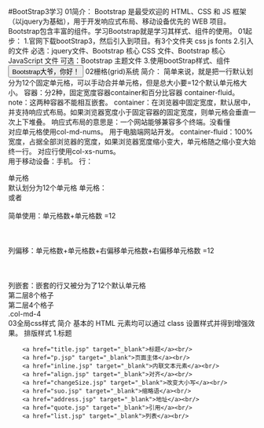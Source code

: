 #BootStrap3学习
01简介：
    Bootstrap 是最受欢迎的 HTML、CSS 和 JS 框架（以jquery为基础），用于开发响应式布局、移动设备优先的 WEB 项目。
    Bootstrap包含丰富的组件。学习Bootstrap就是学习其样式、组件的使用。
01起步：
    1.官网下载bootStrap3，然后引入到项目。有3个文件夹 css js fonts
    2.引入的文件
        必选：jquery文件、Bootstrap 核心 CSS 文件、Bootstrap 核心 JavaScript 文件
        可选：Bootstrap 主题文件
        <link rel="stylesheet" href="${pageContext.request.contextPath}/bootStrap3/css/bootstrap.min.css">
        <link rel="stylesheet" href="${pageContext.request.contextPath}/bootStrap3/css/bootstrap-theme.min.css">
        <script src="${pageContext.request.contextPath}/bootStrap3/js/jquery.min.js"></script>
        <script src="${pageContext.request.contextPath}/bootStrap3/js/bootstrap.min.js"></script>
    3.使用bootStrap样式、组件
        <button type="button" class="btn btn-danger">Bootstrap大爷，你好！</button>
02栅格(grid)系统
    简介：
        简单来说，就是把一行默认划分为12个固定单元格，可以手动合并单元格，但是总大小要=12个默认单元格大小。
        容器：分2种，固定宽度容器container和百分比容器 container-fluid。
            note：这两种容器不能相互嵌套。
            container：在浏览器中固定宽度，默认居中，并支持响应式布局。如果浏览器宽度小于固定容器的固定宽度，则单元格会垂直一次上下堆叠。
                响应式布局的意思是：一个网站能够兼容多个终端。没看懂  
                对应单元格使用col-md-nums。
                用于电脑端网站开发。
            container-fluid：100%宽度，占据全部浏览器的宽度，如果浏览器宽度缩小变大，单元格随之缩小变大始终一行。
                对应行使用col-xs-nums。     
                用于移动设备：手机。
        行：
            <div class="row"> 单元格 </div>  默认划分为12个单元格
        单元格：
            <div class="col-md-占单元格数"> </div>   或者<div class="col-xs-占单元格数"> </div>             
    简单使用：单元格数+单元格数 =12
        <div class="容器类"> 
            <div class="row"> 
                <div class="col-md-单元格数">     
                </div> 
                <div class="col-md-单元格数">                      
                </div>       
            </div>
        </div> 
    列偏移：单元格数+单元格数+右偏移单元格数+右偏移单元格数 =12
        <div class="容器类"> 
            <div class="row"> 
                <div class="col-md-单元格数 col-md-offset-右偏移单元格数">     
                </div> 
                <div class="col-md-单元格数 col-md-offset-右偏移单元格数">                      
                </div>       
            </div>
        </div> 
    列嵌套：嵌套的行又被分为了12个默认单元格
        <div class="container">
            <div class="row">
                <div class="col-md-8 c">
                    <div class="row">
                        <div class="col-md-8 c">第二层8个格子</div>
                        <div class="col-md-4 c">第二层4个格子</div>
                    </div>
                </div>
                <div class="col-md-4 c">.col-md-4</div>
            </div>
        </div>
03全局css样式
    简介
        基本的 HTML 元素均可以通过 class 设置样式并得到增强效果。
    排版样式
        1.标题
        
        
        <a href="title.jsp" target="_blank">标题</a><br/>
        <a href="p.jsp" target="_blank">页面主体</a><br/>
        <a href="inline.jsp" target="_blank">内联文本元素</a><br/>
        <a href="align.jsp" target="_blank">对齐</a><br/>
        <a href="changeSize.jsp" target="_blank">改变大小写</a><br/>
        <a href="suo.jsp" target="_blank">缩略语</a><br/>
        <a href="address.jsp" target="_blank">地址</a><br/>
        <a href="quote.jsp" target="_blank">引用</a><br/>
        <a href="list.jsp" target="_blank">列表</a><br/>
    
    
    
   
    
   
    

        
